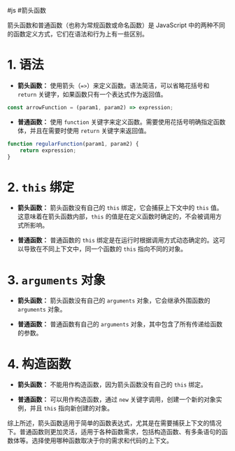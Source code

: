 #js #箭头函数

箭头函数和普通函数（也称为常规函数或命名函数）是 JavaScript 中的两种不同的函数定义方式，它们在语法和行为上有一些区别。

# 1. **语法**

   - **箭头函数：** 使用箭头（`=>`）来定义函数。语法简洁，可以省略花括号和 `return` 关键字，如果函数只有一个表达式作为返回值。
   
   ```javascript
   const arrowFunction = (param1, param2) => expression;
   ```

   - **普通函数：** 使用 `function` 关键字来定义函数。需要使用花括号明确指定函数体，并且在需要时使用 `return` 关键字来返回值。
   
   ```javascript
   function regularFunction(param1, param2) {
       return expression;
   }
   ```

# 2. **`this` 绑定**
   - **箭头函数：** 箭头函数没有自己的 `this` 绑定，它会捕获上下文中的 `this` 值。这意味着在箭头函数内部，`this` 的值是在定义函数时确定的，不会被调用方式所影响。
   
   - **普通函数：** 普通函数的 `this` 绑定是在运行时根据调用方式动态确定的。这可以导致在不同上下文中，同一个函数的 `this` 指向不同的对象。

# 3. **`arguments` 对象**
   - **箭头函数：** 箭头函数没有自己的 `arguments` 对象，它会继承外围函数的 `arguments` 对象。
   
   - **普通函数：** 普通函数有自己的 `arguments` 对象，其中包含了所有传递给函数的参数。

# 4. **构造函数**
   - **箭头函数：** 不能用作构造函数，因为箭头函数没有自己的 `this` 绑定。
   
   - **普通函数：** 可以用作构造函数，通过 `new` 关键字调用，创建一个新的对象实例，并且 `this` 指向新创建的对象。

综上所述，箭头函数适用于简单的函数表达式，尤其是在需要捕获上下文的情况下。普通函数则更加灵活，适用于各种函数需求，包括构造函数、有多条语句的函数体等。选择使用哪种函数取决于你的需求和代码的上下文。